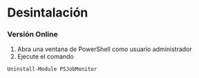 # Desintalación

### Versión Online

1. Abra una ventana de PowerShell como usuario administrador
2. Ejecute el comando

```
Uninstall-Module PSJobMonitor
```
